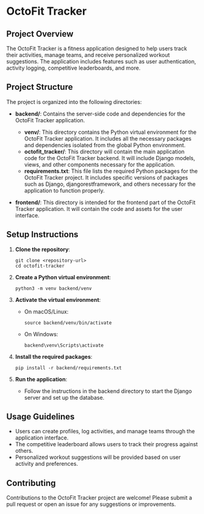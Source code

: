 # OctoFit Tracker

## Project Overview

The OctoFit Tracker is a fitness application designed to help users track their activities, manage teams, and receive personalized workout suggestions. The application includes features such as user authentication, activity logging, competitive leaderboards, and more.

## Project Structure

The project is organized into the following directories:

- **backend/**: Contains the server-side code and dependencies for the OctoFit Tracker application.
  - **venv/**: This directory contains the Python virtual environment for the OctoFit Tracker application. It includes all the necessary packages and dependencies isolated from the global Python environment.
  - **octofit_tracker/**: This directory will contain the main application code for the OctoFit Tracker backend. It will include Django models, views, and other components necessary for the application.
  - **requirements.txt**: This file lists the required Python packages for the OctoFit Tracker project. It includes specific versions of packages such as Django, djangorestframework, and others necessary for the application to function properly.

- **frontend/**: This directory is intended for the frontend part of the OctoFit Tracker application. It will contain the code and assets for the user interface.

## Setup Instructions

1. **Clone the repository**:
   ```
   git clone <repository-url>
   cd octofit-tracker
   ```

2. **Create a Python virtual environment**:
   ```
   python3 -m venv backend/venv
   ```

3. **Activate the virtual environment**:
   - On macOS/Linux:
     ```
     source backend/venv/bin/activate
     ```
   - On Windows:
     ```
     backend\venv\Scripts\activate
     ```

4. **Install the required packages**:
   ```
   pip install -r backend/requirements.txt
   ```

5. **Run the application**:
   - Follow the instructions in the backend directory to start the Django server and set up the database.

## Usage Guidelines

- Users can create profiles, log activities, and manage teams through the application interface.
- The competitive leaderboard allows users to track their progress against others.
- Personalized workout suggestions will be provided based on user activity and preferences.

## Contributing

Contributions to the OctoFit Tracker project are welcome! Please submit a pull request or open an issue for any suggestions or improvements.
